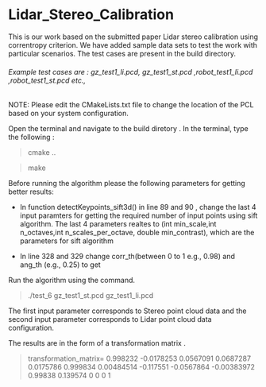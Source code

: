 # Lidar_Stereo_Calibration
This is our work based on the submitted paper Lidar stereo calibration using correntropy criterion.
We have added sample data sets to test the work with particular scenarios. The test cases are present in the build directory.


###### Example test cases are : gz_test1_li.pcd, gz_test1_st.pcd ,robot_test1_li.pcd ,robot_test1_st.pcd etc.,

NOTE: Please edit the CMakeLists.txt file to change the location of the PCL based on your system configuration.

Open the terminal and  navigate to the build diretory .
 In the terminal, type the following :
 
 > cmake ..

 > make 
 
 Before running the algorithm please the following parameters for getting better results:

* In function detectKeypoints_sift3d() in line 89 and 90 , change the last 4 input paramters for getting the required number of input points using sift algorithm. The last 4 parameters realtes to (int min_scale,int n_octaves,int n_scales_per_octave, double min_contrast), which are the parameters for sift algorithm

 * In line 328 and 329 change corr_th(between 0 to 1 e.g., 0.98) and ang_th (e.g., 0.25) to get 
 
 
 Run the algorithm using the command.
 
> ./test_6 gz_test1_st.pcd gz_test1_li.pcd

The first input parameter corresponds to Stereo point cloud data and the second input parameter corresponds to Lidar point cloud  data configuration.

The results are in the form of a transformation matrix .



>  transformation_matrix=
   0.998232  -0.0178253   0.0567091   0.0687287
  0.0175786    0.999834  0.00484514   -0.117551
 -0.0567864 -0.00383972     0.99838    0.139574
          0           0           0           1

